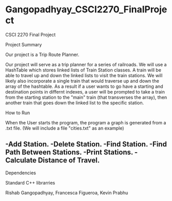 # Gangopadhyay_CSCI2270_FinalProject

CSCI 2270 Final Project 

Project Summary 

Our project is a Trip Route Planner. 

Our project will serve as a trip planner for a series of railroads. We will use a HashTable which stores linked lists of Train Station classes. A train will be able to travel up and down the linked lists to visit the train stations. We will likely also incorporate a single train that would traverse up and down the array of the hashtable. As a result if a user wants to go have a starting and destination points in differnt indexes, a user will be prompted to take a train from the starting station to the "main" train (that transverses the array), then another train that goes down the linked list to the specific station. 

How to Run

When the User starts the program, the program a graph is generated from a .txt file. (We will include a file "cities.txt" as an example)

-Add Station.
-Delete Station.
-Find Station.
-Find Path Between Stations.
-Print Stations.
-Calculate Distance of Travel.
- 


Dependencies

Standard C++ librarries

Rishab Gangopadhyay, Francesca Figueroa, Kevin Prabhu

